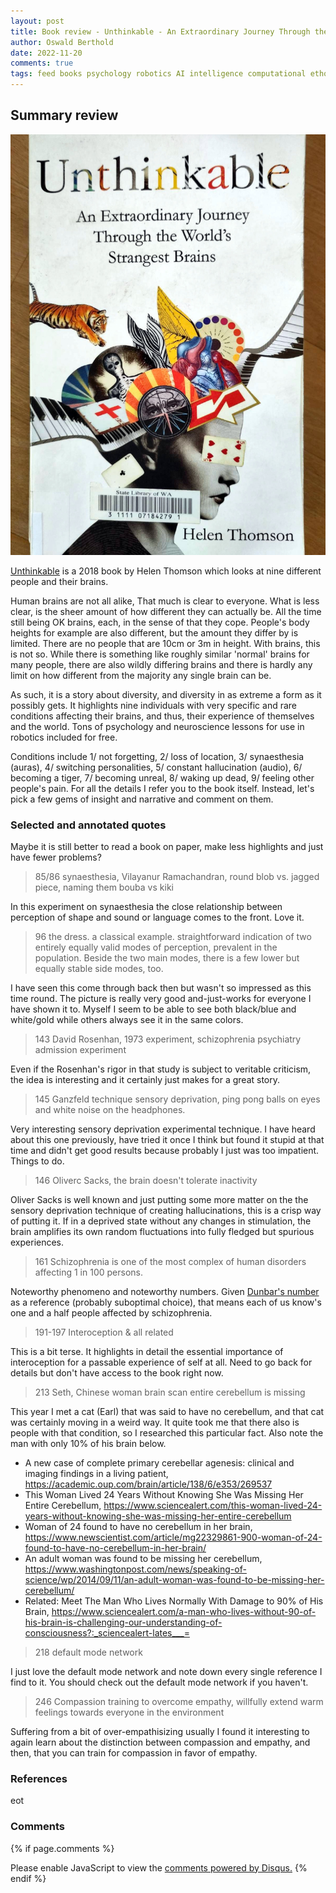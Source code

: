 ```yaml
---
layout: post
title: Book review - Unthinkable - An Extraordinary Journey Through the World's Strangest Brains by Helen Thomson
author: Oswald Berthold
date: 2022-11-20
comments: true
tags: feed books psychology robotics AI intelligence computational ethology evolution brain
---
```


## Summary review

![image](/assets/unthinkable-cover.jpeg)

[Unthinkable](https://www.helenthomson.co.uk/) is a 2018 book by Helen
Thomson which looks at nine different people and their brains.

Human brains are not all alike, That much is clear to everyone. What
is less clear, is the sheer amount of how different they can actually
be. All the time still being OK brains, each, in the sense of that
they cope. People's body heights for example are also different, but
the amount they differ by is limited. There are no people that are
10cm or 3m in height. With brains, this is not so. While there is
something like roughly similar 'normal' brains for many people, there
are also wildly differing brains and there is hardly any limit on how
different from the majority any single brain can be.

As such, it is a story about diversity, and diversity in as extreme a
form as it possibly gets. It highlights nine individuals with very
specific and rare conditions affecting their brains, and thus, their
experience of themselves and the world. Tons of psychology and
neuroscience lessons for use in robotics included for free.

Conditions include 1/ not forgetting, 2/ loss of location, 3/
synaesthesia (auras), 4/ switching personalities, 5/ constant
hallucination (audio), 6/ becoming a tiger, 7/ becoming unreal, 8/
waking up dead, 9/ feeling other people's pain. For all the details I
refer you to the book itself. Instead, let's pick a few gems of
insight and narrative and comment on them.



### Selected and annotated quotes

Maybe it is still better to read a book on paper, make less highlights
and just have fewer problems?

> 85/86 synaesthesia, Vilayanur Ramachandran, round blob vs. jagged piece, naming them bouba vs kiki

In this experiment on synaesthesia the close relationship between
perception of shape and sound or language comes to the front. Love it.

> 96 the dress. a classical example. straightforward indication of two entirely equally valid modes of perception, prevalent in the population. Beside the two main modes, there is a few lower but equally stable side modes, too.

I have seen this come through back then but wasn't so impressed as
this time round. The picture is really very good and-just-works for
everyone I have shown it to. Myself I seem to be able to see both
black/blue and white/gold while others always see it in the same
colors.

> 143 David Rosenhan, 1973 experiment, schizophrenia psychiatry admission experiment

Even if the Rosenhan's rigor in that study is subject to veritable
criticism, the idea is interesting and it certainly just makes for a
great story.

> 145 Ganzfeld  technique sensory deprivation, ping pong balls on eyes and white noise on the headphones.

Very interesting sensory deprivation experimental technique. I have
heard about this one previously, have tried it once I think but found
it stupid at that time and didn't get good results because probably I
just was too impatient. Things to do.

> 146 Oliverc Sacks, the brain doesn't tolerate inactivity

Oliver Sacks is well known and just putting some more matter on the the sensory deprivation technique of creating hallucinations, this is a crisp way of putting it. If in a deprived state without any changes in stimulation, the brain amplifies its own random fluctuations into fully fledged but spurious experiences.

> 161 Schizophrenia is one of the most complex of human disorders affecting 1 in 100 persons.

Noteworthy phenomeno and noteworthy numbers. Given [Dunbar's number](https://en.wikipedia.org/wiki/Dunbar%27s_number) as a reference (probably suboptimal choice), that means each of us know's one and a half people affected by schizophrenia.

> 191-197 Interoception & all related

This is a bit terse. It highlights in detail the essential importance of interoception for a passable experience of self at all. Need to go back for details but don't have access to the book right now.

> 213 Seth, Chinese woman brain scan entire cerebellum is missing

This year I met a cat (Earl) that was said to have no cerebellum, and that cat was certainly moving in a weird way. It quite took me that there also is people with that condition, so I researched this particular fact. Also note the man with only 10% of his brain below.

 - A new case of complete primary cerebellar agenesis: clinical and imaging findings in a living patient, <https://academic.oup.com/brain/article/138/6/e353/269537>
 - This Woman Lived 24 Years Without Knowing She Was Missing Her Entire Cerebellum, <https://www.sciencealert.com/this-woman-lived-24-years-without-knowing-she-was-missing-her-entire-cerebellum>
 - Woman of 24 found to have no cerebellum in her brain, <https://www.newscientist.com/article/mg22329861-900-woman-of-24-found-to-have-no-cerebellum-in-her-brain/>
 - An adult woman was found to be missing her cerebellum, <https://www.washingtonpost.com/news/speaking-of-science/wp/2014/09/11/an-adult-woman-was-found-to-be-missing-her-cerebellum/>
 - Related: Meet The Man Who Lives Normally With Damage to 90% of His Brain, <https://www.sciencealert.com/a-man-who-lives-without-90-of-his-brain-is-challenging-our-understanding-of-consciousness?:_sciencealert-lates___=>

> 218 default mode network

I just love the default mode network and note down every single reference I find to it. You should check out the default mode network if you haven't.

> 246 Compassion training to overcome empathy, willfully extend warm feelings towards everyone in the environment

Suffering from a bit of over-empathisizing usually I found it interesting to again learn about the distinction between compassion and empathy, and then, that you can train for compassion in favor of empathy.

### References

eot

### Comments

{% if page.comments %}
<div id="disqus_thread"></div>
<script>

/**
*  RECOMMENDED CONFIGURATION VARIABLES: EDIT AND UNCOMMENT THE SECTION BELOW TO INSERT DYNAMIC VALUES FROM YOUR PLATFORM OR CMS.
*  LEARN WHY DEFINING THESE VARIABLES IS IMPORTANT: https://disqus.com/admin/universalcode/#configuration-variables*/
/*
var disqus_config = function () {
this.page.url = PAGE_URL;  // Replace PAGE_URL with your page's canonical URL variable
this.page.identifier = PAGE_IDENTIFIER; // Replace PAGE_IDENTIFIER with your page's unique identifier variable
};
*/
(function() { // DON'T EDIT BELOW THIS LINE
var d = document, s = d.createElement('script');
s.src = '//x75.disqus.com/embed.js';
s.setAttribute('data-timestamp', +new Date());
(d.head || d.body).appendChild(s);
})();
</script>
<noscript>Please enable JavaScript to view the <a href="https://disqus.com/?ref_noscript">comments powered by Disqus.</a></noscript>
{% endif %}

